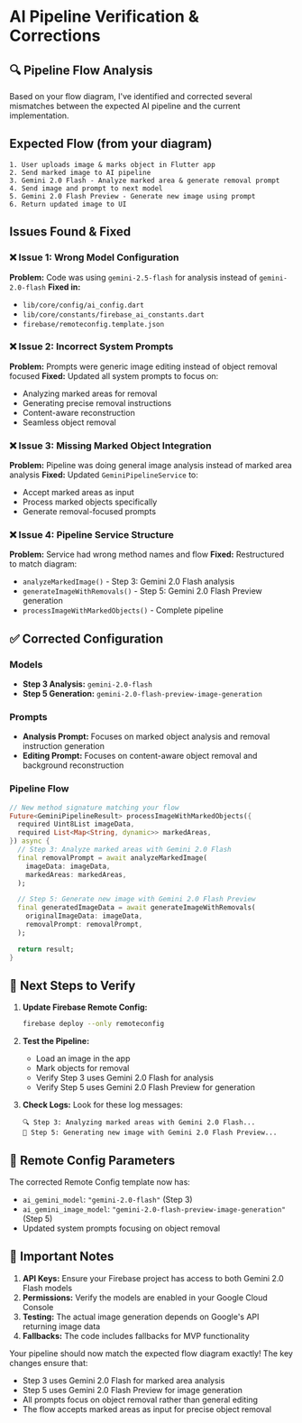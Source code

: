 # AI Pipeline Verification & Corrections

## 🔍 Pipeline Flow Analysis

Based on your flow diagram, I've identified and corrected several mismatches between the expected AI pipeline and the current implementation.

## Expected Flow (from your diagram)

```
1. User uploads image & marks object in Flutter app
2. Send marked image to AI pipeline
3. Gemini 2.0 Flash - Analyze marked area & generate removal prompt
4. Send image and prompt to next model
5. Gemini 2.0 Flash Preview - Generate new image using prompt
6. Return updated image to UI
```

## Issues Found & Fixed

### ❌ Issue 1: Wrong Model Configuration

**Problem:** Code was using `gemini-2.5-flash` for analysis instead of `gemini-2.0-flash`
**Fixed in:**

- `lib/core/config/ai_config.dart`
- `lib/core/constants/firebase_ai_constants.dart`
- `firebase/remoteconfig.template.json`

### ❌ Issue 2: Incorrect System Prompts

**Problem:** Prompts were generic image editing instead of object removal focused
**Fixed:** Updated all system prompts to focus on:

- Analyzing marked areas for removal
- Generating precise removal instructions
- Content-aware reconstruction
- Seamless object removal

### ❌ Issue 3: Missing Marked Object Integration

**Problem:** Pipeline was doing general image analysis instead of marked area analysis
**Fixed:** Updated `GeminiPipelineService` to:

- Accept marked areas as input
- Process marked objects specifically
- Generate removal-focused prompts

### ❌ Issue 4: Pipeline Service Structure

**Problem:** Service had wrong method names and flow
**Fixed:** Restructured to match diagram:

- `analyzeMarkedImage()` - Step 3: Gemini 2.0 Flash analysis
- `generateImageWithRemovals()` - Step 5: Gemini 2.0 Flash Preview generation
- `processImageWithMarkedObjects()` - Complete pipeline

## ✅ Corrected Configuration

### Models

- **Step 3 Analysis:** `gemini-2.0-flash`
- **Step 5 Generation:** `gemini-2.0-flash-preview-image-generation`

### Prompts

- **Analysis Prompt:** Focuses on marked object analysis and removal instruction generation
- **Editing Prompt:** Focuses on content-aware object removal and background reconstruction

### Pipeline Flow

```dart
// New method signature matching your flow
Future<GeminiPipelineResult> processImageWithMarkedObjects({
  required Uint8List imageData,
  required List<Map<String, dynamic>> markedAreas,
}) async {
  // Step 3: Analyze marked areas with Gemini 2.0 Flash
  final removalPrompt = await analyzeMarkedImage(
    imageData: imageData,
    markedAreas: markedAreas,
  );

  // Step 5: Generate new image with Gemini 2.0 Flash Preview
  final generatedImageData = await generateImageWithRemovals(
    originalImageData: imageData,
    removalPrompt: removalPrompt,
  );

  return result;
}
```

## 🔄 Next Steps to Verify

1. **Update Firebase Remote Config:**

   ```bash
   firebase deploy --only remoteconfig
   ```

2. **Test the Pipeline:**
   - Load an image in the app
   - Mark objects for removal
   - Verify Step 3 uses Gemini 2.0 Flash for analysis
   - Verify Step 5 uses Gemini 2.0 Flash Preview for generation

3. **Check Logs:**
   Look for these log messages:

   ```
   🔍 Step 3: Analyzing marked areas with Gemini 2.0 Flash...
   🎨 Step 5: Generating new image with Gemini 2.0 Flash Preview...
   ```

## 📝 Remote Config Parameters

The corrected Remote Config template now has:

- `ai_gemini_model`: `"gemini-2.0-flash"` (Step 3)
- `ai_gemini_image_model`: `"gemini-2.0-flash-preview-image-generation"` (Step 5)
- Updated system prompts focusing on object removal

## 🚨 Important Notes

1. **API Keys:** Ensure your Firebase project has access to both Gemini 2.0 Flash models
2. **Permissions:** Verify the models are enabled in your Google Cloud Console
3. **Testing:** The actual image generation depends on Google's API returning image data
4. **Fallbacks:** The code includes fallbacks for MVP functionality

Your pipeline should now match the expected flow diagram exactly! The key changes ensure that:

- Step 3 uses Gemini 2.0 Flash for marked area analysis
- Step 5 uses Gemini 2.0 Flash Preview for image generation
- All prompts focus on object removal rather than general editing
- The flow accepts marked areas as input for precise object removal
